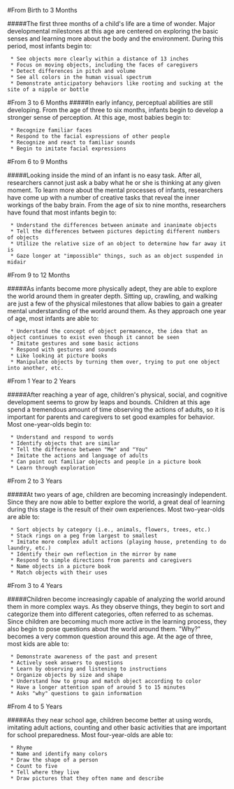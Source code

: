 #From Birth to 3 Months

#####The first three months of a child's life are a time of wonder. Major developmental milestones at this age are centered on exploring the basic senses and learning more about the body and the environment. During this period, most infants begin to:

     * See objects more clearly within a distance of 13 inches
     * Focus on moving objects, including the faces of caregivers
     * Detect differences in pitch and volume
     * See all colors in the human visual spectrum
     * Demonstrate anticipatory behaviors like rooting and sucking at the site of a nipple or bottle

#From 3 to 6 Months
#####In early infancy, perceptual abilities are still developing. From the age of three to six months, infants begin to develop a stronger sense of perception. At this age, most babies begin to:

     * Recognize familiar faces
     * Respond to the facial expressions of other people
     * Recognize and react to familiar sounds
     * Begin to imitate facial expressions

#From 6 to 9 Months

#####Looking inside the mind of an infant is no easy task. After all, researchers cannot just ask a baby what he or she is thinking at any given moment. To learn more about the mental processes of infants, researchers have come up with a number of creative tasks that reveal the inner workings of the baby brain. From the age of six to nine months, researchers have found that most infants begin to:

     * Understand the differences between animate and inanimate objects
     * Tell the differences between pictures depicting different numbers of objects
     * Utilize the relative size of an object to determine how far away it is
     * Gaze longer at "impossible" things, such as an object suspended in midair

#From 9 to 12 Months

#####As infants become more physically adept, they are able to explore the world around them in greater depth. Sitting up, crawling, and walking are just a few of the physical milestones that allow babies to gain a greater mental understanding of the world around them. As they approach one year of age, most infants are able to:

     * Understand the concept of object permanence, the idea that an object continues to exist even though it cannot be seen
     * Imitate gestures and some basic actions
     * Respond with gestures and sounds
     * Like looking at picture books
     * Manipulate objects by turning them over, trying to put one object into another, etc. 

#From 1 Year to 2 Years

#####After reaching a year of age, children's physical, social, and cognitive development seems to grow by leaps and bounds. Children at this age spend a tremendous amount of time observing the actions of adults, so it is important for parents and caregivers to set good examples for behavior. Most one-year-olds begin to:

     * Understand and respond to words
     * Identify objects that are similar
     * Tell the difference between "Me" and "You"
     * Imitate the actions and language of adults
     * Can point out familiar objects and people in a picture book
     * Learn through exploration 

#From 2 to 3 Years

#####At two years of age, children are becoming increasingly independent. Since they are now able to better explore the world, a great deal of learning during this stage is the result of their own experiences. Most two-year-olds are able to:

     * Sort objects by category (i.e., animals, flowers, trees, etc.)
     * Stack rings on a peg from largest to smallest
     * Imitate more complex adult actions (playing house, pretending to do laundry, etc.)
     * Identify their own reflection in the mirror by name
     * Respond to simple directions from parents and caregivers
     * Name objects in a picture book
     * Match objects with their uses

#From 3 to 4 Years

#####Children become increasingly capable of analyzing the world around them in more complex ways. As they observe things, they begin to sort and categorize them into different categories, often referred to as schemas. Since children are becoming much more active in the learning process, they also begin to pose questions about the world around them. "Why?" becomes a very common question around this age. At the age of three, most kids are able to:

     * Demonstrate awareness of the past and present
     * Actively seek answers to questions
     * Learn by observing and listening to instructions
     * Organize objects by size and shape
     * Understand how to group and match object according to color
     * Have a longer attention span of around 5 to 15 minutes
     * Asks "why" questions to gain information

#From 4 to 5 Years

#####As they near school age, children become better at using words, imitating adult actions, counting and other basic activities that are important for school preparedness. Most four-year-olds are able to:

     * Rhyme
     * Name and identify many colors
     * Draw the shape of a person
     * Count to five
     * Tell where they live
     * Draw pictures that they often name and describe
